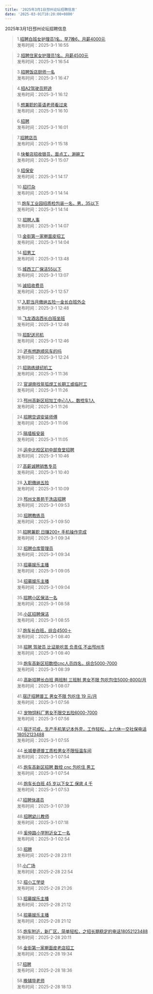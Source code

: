 ```yaml
---
title: '2025年3月1日邳州论坛招聘信息'
date: '2025-03-01T18:20:00+0800'
---
```

2025年3月1日邳州论坛招聘信息
<!--more-->
>1.[招聘白班女护理员1名，早7晚6，月薪4000元](https://www.pzzc.net/forum.php?mod=viewthread&tid=10494654)<br>
>发布时间：2025-3-1 16:55

>2.[招聘住家女护理员1名，月薪4500元](https://www.pzzc.net/forum.php?mod=viewthread&tid=10494653)<br>
>发布时间：2025-3-1 16:54

>3.[招聘饭店厨师一名](https://www.pzzc.net/forum.php?mod=viewthread&tid=10494651)<br>
>发布时间：2025-3-1 16:47

>4.[招A2驾驶员短途](https://www.pzzc.net/forum.php?mod=viewthread&tid=10494643)<br>
>发布时间：2025-3-1 16:12

>5.[想兼职的英语老师看过来](https://www.pzzc.net/forum.php?mod=viewthread&tid=10494642)<br>
>发布时间：2025-3-1 16:10

>6.[招聘](https://www.pzzc.net/forum.php?mod=viewthread&tid=10494640)<br>
>发布时间：2025-3-1 16:01

>7.[招聘店员](https://www.pzzc.net/forum.php?mod=viewthread&tid=10494635)<br>
>发布时间：2025-3-1 15:18

>8.[快餐店招收银员，面点工，涮碗工](https://www.pzzc.net/forum.php?mod=viewthread&tid=10494633)<br>
>发布时间：2025-3-1 15:07

>9.[招保安](https://www.pzzc.net/forum.php?mod=viewthread&tid=10494627)<br>
>发布时间：2025-3-1 14:17

>10.[招打杂](https://www.pzzc.net/forum.php?mod=viewthread&tid=10494626)<br>
>发布时间：2025-3-1 14:14

>11.[炮车工业园招质检包装一名，男，35以下](https://www.pzzc.net/forum.php?mod=viewthread&tid=10494625)<br>
>发布时间：2025-3-1 14:14

>12.[招聘人事](https://www.pzzc.net/forum.php?mod=viewthread&tid=10494622)<br>
>发布时间：2025-3-1 14:07

>13.[金街第一家擀面皮招工](https://www.pzzc.net/forum.php?mod=viewthread&tid=10494621)<br>
>发布时间：2025-3-1 14:04

>14.[招男工](https://www.pzzc.net/forum.php?mod=viewthread&tid=10494616)<br>
>发布时间：2025-3-1 13:48

>15.[城西工厂保洁55以下](https://www.pzzc.net/forum.php?mod=viewthread&tid=10494609)<br>
>发布时间：2025-3-1 13:07

>16.[诚招收费员](https://www.pzzc.net/forum.php?mod=viewthread&tid=10494607)<br>
>发布时间：2025-3-1 12:57

>17.[入职当月缴纳五险一金长白班外企](https://www.pzzc.net/forum.php?mod=viewthread&tid=10494606)<br>
>发布时间：2025-3-1 12:48

>18.[飞龙酒店西长白班坐班](https://www.pzzc.net/forum.php?mod=viewthread&tid=10494605)<br>
>发布时间：2025-3-1 12:48

>19.[招配送司机](https://www.pzzc.net/forum.php?mod=viewthread&tid=10494604)<br>
>发布时间：2025-3-1 12:46

>20.[还有想跑顺风车的吗](https://www.pzzc.net/forum.php?mod=viewthread&tid=10494600)<br>
>发布时间：2025-3-1 12:24

>21.[招熟练缝纫机工](https://www.pzzc.net/forum.php?mod=viewthread&tid=10494593)<br>
>发布时间：2025-3-1 11:36

>22.[官湖南找氩弧焊工长期工或临时工](https://www.pzzc.net/forum.php?mod=viewthread&tid=10494590)<br>
>发布时间：2025-3-1 11:26

>23.[邳州高新区招加工中心1人，数控车1人](https://www.pzzc.net/forum.php?mod=viewthread&tid=10494589)<br>
>发布时间：2025-3-1 11:26

>24.[招聘空调安装师傅](https://www.pzzc.net/forum.php?mod=viewthread&tid=10494584)<br>
>发布时间：2025-3-1 11:06

>25.[隔墙板安装](https://www.pzzc.net/forum.php?mod=viewthread&tid=10494583)<br>
>发布时间：2025-3-1 11:05

>26.[运中北校区初中部食堂招聘](https://www.pzzc.net/forum.php?mod=viewthread&tid=10494579)<br>
>发布时间：2025-3-1 10:46

>27.[高薪诚聘销售专员](https://www.pzzc.net/forum.php?mod=viewthread&tid=10494576)<br>
>发布时间：2025-3-1 10:40

>28.[入职缴纳五险](https://www.pzzc.net/forum.php?mod=viewthread&tid=10494573)<br>
>发布时间：2025-3-1 10:09

>29.[邳州文景苑干洗店招聘](https://www.pzzc.net/forum.php?mod=viewthread&tid=10494569)<br>
>发布时间：2025-3-1 09:53

>30.[招聘教练员](https://www.pzzc.net/forum.php?mod=viewthread&tid=10494568)<br>
>发布时间：2025-3-1 09:50

>31.[招聘兼职 日赚200+ 手机操作完成](https://www.pzzc.net/forum.php?mod=viewthread&tid=10494565)<br>
>发布时间：2025-3-1 09:34

>32.[招聘仓库管理员](https://www.pzzc.net/forum.php?mod=viewthread&tid=10494564)<br>
>发布时间：2025-3-1 09:34

>33.[招募娱乐主播](https://www.pzzc.net/forum.php?mod=viewthread&tid=10494559)<br>
>发布时间：2025-3-1 09:05

>34.[招募娱乐主播](https://www.pzzc.net/forum.php?mod=viewthread&tid=10494558)<br>
>发布时间：2025-3-1 09:04

>35.[招聘小区保洁一名](https://www.pzzc.net/forum.php?mod=viewthread&tid=10494557)<br>
>发布时间：2025-3-1 08:58

>36.[小区招聘保洁](https://www.pzzc.net/forum.php?mod=viewthread&tid=10494556)<br>
>发布时间：2025-3-1 08:55

>37.[炮车长白班，综合4500＋](https://www.pzzc.net/forum.php?mod=viewthread&tid=10494549)<br>
>发布时间：2025-3-1 08:40

>38.[招聘 驾驶员 比证能吃苦 负责任 不出邳州市](https://www.pzzc.net/forum.php?mod=viewthread&tid=10494548)<br>
>发布时间：2025-3-1 08:40

>39.[炮车高新区招数控cnc人员四名，综合5000-7000](https://www.pzzc.net/forum.php?mod=viewthread&tid=10494546)<br>
>发布时间：2025-3-1 08:39

>40.[高新招聘长白班 两班制  三班制 男女不限 包吃包住5000-8000/月](https://www.pzzc.net/forum.php?mod=viewthread&tid=10494543)<br>
>发布时间：2025-3-1 08:07

>41.[宿迁招聘普工 男女不限 包吃住 19 元/月](https://www.pzzc.net/forum.php?mod=viewthread&tid=10494542)<br>
>发布时间：2025-3-1 07:56

>42.[宠物饲料厂男女不限交五险6000-7000](https://www.pzzc.net/forum.php?mod=viewthread&tid=10494541)<br>
>发布时间：2025-3-1 07:56

>43.[宿迁可成，生产手机笔记本外壳，工作轻松，上六休一交社保电话18052123488](https://www.pzzc.net/forum.php?mod=viewthread&tid=10494540)<br>
>发布时间：2025-3-1 07:55

>44.[长城曼德普工质检男女不限恒温车间](https://www.pzzc.net/forum.php?mod=viewthread&tid=10494539)<br>
>发布时间：2025-3-1 07:54

>45.[炮车高新区招聘 数控 cnc 包吃住 男工](https://www.pzzc.net/forum.php?mod=viewthread&tid=10494538)<br>
>发布时间：2025-3-1 07:54

>46.[炮车长白班 45 岁以下女工 保底 4 千](https://www.pzzc.net/forum.php?mod=viewthread&tid=10494537)<br>
>发布时间：2025-3-1 07:53

>47.[招聘快递员](https://www.pzzc.net/forum.php?mod=viewthread&tid=10494534)<br>
>发布时间：2025-3-1 07:39

>48.[招聘幼儿教师](https://www.pzzc.net/forum.php?mod=viewthread&tid=10494531)<br>
>发布时间：2025-3-1 07:18

>49.[奚仲路小学附近女工一名](https://www.pzzc.net/forum.php?mod=viewthread&tid=10494520)<br>
>发布时间：2025-3-1 02:54

>50.[招聘](https://www.pzzc.net/forum.php?mod=viewthread&tid=10494516)<br>
>发布时间：2025-2-28 23:11

>51.[小广场](https://www.pzzc.net/forum.php?mod=viewthread&tid=10494515)<br>
>发布时间：2025-2-28 22:54

>52.[招小工学徒](https://www.pzzc.net/forum.php?mod=viewthread&tid=10494508)<br>
>发布时间：2025-2-28 21:26

>53.[招募娱乐主播](https://www.pzzc.net/forum.php?mod=viewthread&tid=10494504)<br>
>发布时间：2025-2-28 21:12

>54.[招募娱乐主播](https://www.pzzc.net/forum.php?mod=viewthread&tid=10494503)<br>
>发布时间：2025-2-28 21:12

>55.[炮车附近，新厂区，简单轻松，之招长期稳定的电话18052123488](https://www.pzzc.net/forum.php?mod=viewthread&tid=10494495)<br>
>发布时间：2025-2-28 20:11

>56.[金街第一家擀面皮老店招工](https://www.pzzc.net/forum.php?mod=viewthread&tid=10494486)<br>
>发布时间：2025-2-28 19:34

>57.[招聘](https://www.pzzc.net/forum.php?mod=viewthread&tid=10494475)<br>
>发布时间：2025-2-28 18:36

>58.[晚辅导老师](https://www.pzzc.net/forum.php?mod=viewthread&tid=10494472)<br>
>发布时间：2025-2-28 18:13

